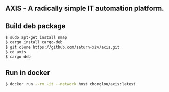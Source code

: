 AXIS - A radically simple IT automation platform.
---

## Build deb package

```bash
$ sudo apt-get install nmap
$ cargo install cargo-deb
$ git clone https://github.com/saturn-xiv/axis.git
$ cd axis 
$ cargo deb
```

## Run in docker

```bash
$ docker run --rm -it --network host chonglou/axis:latest
```